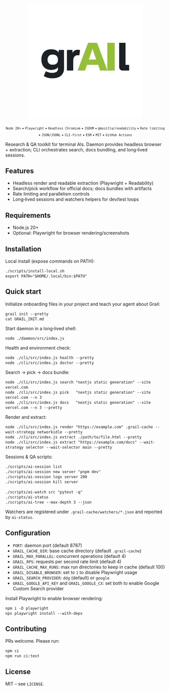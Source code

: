 <p align="center">
  <picture>
    <source media="(prefers-color-scheme: dark)" srcset="branding/grail_logo_dark.png" />
    <img alt="Grail" src="branding/grail_logo.png" width="360" />
  </picture>
</p>

<p align="center">
  <sub><code>Node 20+</code> • <code>Playwright</code> • <code>Headless Chromium</code> • <code>JSDOM</code> • <code>@mozilla/readability</code> • <code>Rate limiting</code> • <code>JSON/JSONL</code> • <code>CLI-first</code> • <code>ESM</code> • <code>MIT</code> • <code>GitHub Actions</code></sub>
</p>

Research & QA toolkit for terminal AIs. Daemon provides headless browser + extraction; CLI orchestrates search, docs bundling, and long‑lived sessions.

## Features

- Headless render and readable extraction (Playwright + Readability)
- Search/pick workflow for official docs; docs bundles with artifacts
- Rate limiting and parallelism controls
- Long‑lived sessions and watchers helpers for dev/test loops

## Requirements

- Node.js 20+
- Optional: Playwright for browser rendering/screenshots

## Installation

Local install (expose commands on PATH):

```
./scripts/install-local.sh
export PATH="$HOME/.local/bin:$PATH"
```

## Quick start

Initialize onboarding files in your project and teach your agent about Grail:

```
grail init --pretty
cat GRAIL_INIT.md
```

Start daemon in a long‑lived shell:

```
node ./daemon/src/index.js
```

Health and environment check:

```
node ./cli/src/index.js health --pretty
node ./cli/src/index.js doctor --pretty
```

Search → pick → docs bundle:

```
node ./cli/src/index.js search "nextjs static generation" --site vercel.com
node ./cli/src/index.js pick   "nextjs static generation" --site vercel.com --n 3
node ./cli/src/index.js docs   "nextjs static generation" --site vercel.com --n 3 --pretty
```

Render and extract:

```
node ./cli/src/index.js render "https://example.com" .grail-cache --wait-strategy networkidle --pretty
node ./cli/src/index.js extract ./path/to/file.html --pretty
node ./cli/src/index.js extract "https://example.com/docs" --wait-strategy selector --wait-selector main --pretty
```

Sessions & QA scripts:

```
./scripts/ai-session list
./scripts/ai-session new server "pnpm dev"
./scripts/ai-session logs server 200
./scripts/ai-session kill server

./scripts/ai-watch src "pytest -q"
./scripts/ai-status
./scripts/ai-tree --max-depth 3 --json
```

Watchers are registered under `.grail-cache/watchers/*.json` and reported by `ai-status`.

## Configuration

- `PORT`: daemon port (default 8787)
- `GRAIL_CACHE_DIR`: base cache directory (default `.grail-cache`)
- `GRAIL_MAX_PARALLEL`: concurrent operations (default 4)
- `GRAIL_RPS`: requests per second rate limit (default 4)
- `GRAIL_CACHE_MAX_RUNS`: max run directories to keep in cache (default 100)
- `GRAIL_DISABLE_BROWSER`: set to `1` to disable Playwright usage
- `GRAIL_SEARCH_PROVIDER`: `ddg` (default) or `google`
- `GRAIL_GOOGLE_API_KEY` and `GRAIL_GOOGLE_CX`: set both to enable Google Custom Search provider

Install Playwright to enable browser rendering:

```
npm i -D playwright
npx playwright install --with-deps
```

## Contributing

PRs welcome. Please run:

```
npm ci
npm run ci:test
```

## License

MIT – see `LICENSE`.
